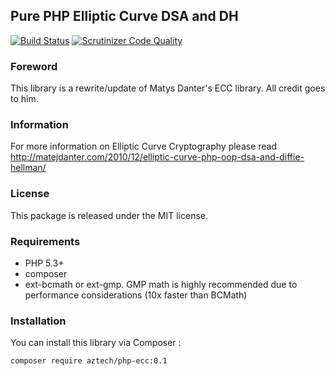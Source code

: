 ## Pure PHP Elliptic Curve DSA and DH

[![Build Status](https://magnum.travis-ci.com/aztech-digital/php-coins.svg?token=2PviB9phybzQwMnuzpZy&branch=master)](https://magnum.travis-ci.com/aztech-digital/php-coins)
[![Scrutinizer Code Quality](https://scrutinizer-ci.com/g/aztech-digital/php-ecc/badges/quality-score.png?b=master)](https://scrutinizer-ci.com/g/aztech-digital/php-ecc/?branch=master)

### Foreword

This library is a rewrite/update of Matys Danter's ECC library. All credit goes to him.

### Information

For more information on Elliptic Curve Cryptography please read http://matejdanter.com/2010/12/elliptic-curve-php-oop-dsa-and-diffie-hellman/

### License

This package is released under the MIT license.

### Requirements

* PHP 5.3+
* composer
* ext-bcmath or ext-gmp. GMP math is highly recommended due to performance considerations (10x faster than BCMath)

### Installation

You can install this library via Composer :

`composer require aztech/php-ecc:0.1`


